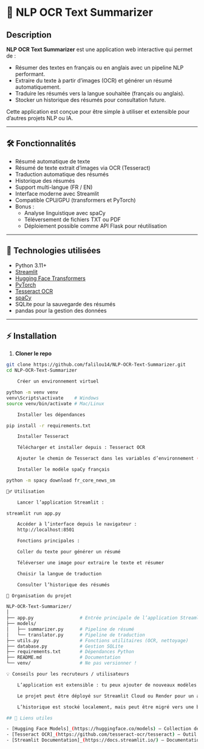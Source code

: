 # 🧠 NLP OCR Text Summarizer



## Description

**NLP OCR Text Summarizer** est une application web interactive qui permet de :

- Résumer des textes en français ou en anglais avec un pipeline NLP performant.
- Extraire du texte à partir d’images (OCR) et générer un résumé automatiquement.
- Traduire les résumés vers la langue souhaitée (français ou anglais).
- Stocker un historique des résumés pour consultation future.

Cette application est conçue pour être simple à utiliser et extensible pour d’autres projets NLP ou IA.

---

## 🛠️ Fonctionnalités

- Résumé automatique de texte
- Résumé de texte extrait d’images via OCR (Tesseract)
- Traduction automatique des résumés
- Historique des résumés
- Support multi-langue (FR / EN)
- Interface moderne avec Streamlit
- Compatible CPU/GPU (transformers et PyTorch)
- Bonus :
  - Analyse linguistique avec spaCy
  - Téléversement de fichiers TXT ou PDF
  - Déploiement possible comme API Flask pour réutilisation

---

## 🚀 Technologies utilisées

- Python 3.11+
- [Streamlit](https://streamlit.io/)
- [Hugging Face Transformers](https://huggingface.co/transformers/)
- [PyTorch](https://pytorch.org/)
- [Tesseract OCR](https://github.com/tesseract-ocr/tesseract)
- [spaCy](https://spacy.io/)
- SQLite pour la sauvegarde des résumés
- pandas pour la gestion des données

---

## ⚡ Installation

1. **Cloner le repo**
```bash
git clone https://github.com/falilou14/NLP-OCR-Text-Summarizer.git
cd NLP-OCR-Text-Summarizer

    Créer un environnement virtuel

python -m venv venv
venv\Scripts\activate    # Windows
source venv/bin/activate # Mac/Linux

    Installer les dépendances

pip install -r requirements.txt

    Installer Tesseract

    Télécharger et installer depuis : Tesseract OCR

    Ajouter le chemin de Tesseract dans les variables d’environnement (TESSDATA_PREFIX si nécessaire)

    Installer le modèle spaCy français

python -m spacy download fr_core_news_sm

🏃‍♂️ Utilisation

    Lancer l’application Streamlit :

streamlit run app.py

    Accéder à l’interface depuis le navigateur :
    http://localhost:8501

    Fonctions principales :

    Coller du texte pour générer un résumé

    Téléverser une image pour extraire le texte et résumer

    Choisir la langue de traduction

    Consulter l’historique des résumés

📁 Organisation du projet

NLP-OCR-Text-Summarizer/
│
├── app.py                 # Entrée principale de l’application Streamlit
├── models/
│   ├── summarizer.py      # Pipeline de résumé
│   └── translator.py      # Pipeline de traduction
├── utils.py               # Fonctions utilitaires (OCR, nettoyage)
├── database.py            # Gestion SQLite
├── requirements.txt       # Dépendances Python
├── README.md              # Documentation
└── venv/                  # Ne pas versionner !

💡 Conseils pour les recruteurs / utilisateurs

    L’application est extensible : tu peux ajouter de nouveaux modèles Transformers pour améliorer le résumé.

    Le projet peut être déployé sur Streamlit Cloud ou Render pour un accès web public.

    L’historique est stocké localement, mais peut être migré vers une base distante si besoin.

## 🔗 Liens utiles

- [Hugging Face Models]_(https://huggingface.co/models) — Collection de modèles NLP et Transformers  
- [Tesseract OCR]_(https://github.com/tesseract-ocr/tesseract) — Outil open-source pour l’extraction de texte à partir d’images  
- [Streamlit Documentation]_(https://docs.streamlit.io/) — Documentation officielle Streamlit pour créer des apps interactives

